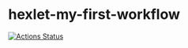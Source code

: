 # hexlet-my-first-workflow
[![Actions Status](https://github.com/ElenaBronina/hexlet-my-first-workflow/.github/workflows/say_hello.yml/badge.svg)](https://github.com/ElenaBronina/hexlet-my-first-workflow/actions)